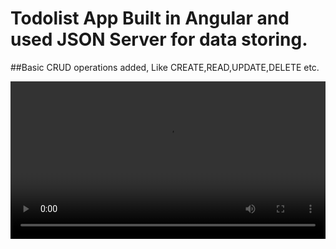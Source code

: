 # Todolist App Built in Angular and used JSON Server for data storing.
##Basic CRUD operations added, Like CREATE,READ,UPDATE,DELETE etc.





<video src="https://user-images.githubusercontent.com/119840303/232902482-4b33a148-b8f1-4f5d-9245-06d69374c8f0.mp4" width="100%">

